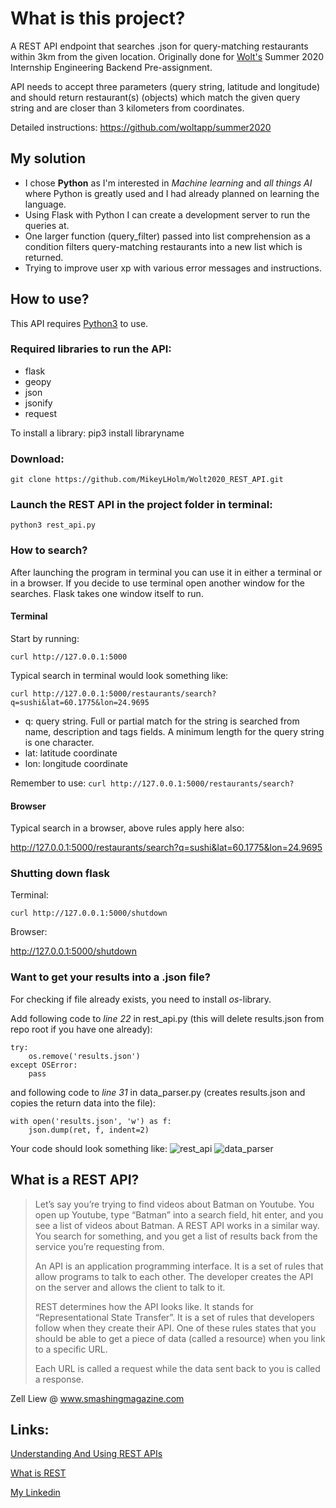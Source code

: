# What is this project?
A REST API endpoint that searches .json for query-matching restaurants within 3km from the given location.
Originally done for [Wolt's](https://wolt.com/) Summer 2020 Internship Engineering Backend Pre-assignment.

API needs to accept three parameters (query string, latitude and longitude) and should return restaurant(s) (objects) which match the given query string and are closer than 3 kilometers from coordinates.

Detailed instructions:
https://github.com/woltapp/summer2020

## My solution

* I chose **Python** as I'm interested in *Machine learning* and *all things AI* where Python is greatly used and I had already planned on learning the language. 
* Using Flask with Python I can create a development server to run the queries at.
* One larger function (query_filter) passed into list comprehension as a condition filters query-matching restaurants into a new list which is returned.
* Trying to improve user xp with various error messages and instructions.

## How to use?

This API requires [Python3](https://realpython.com/installing-python/) to use.

### Required libraries to run the API:

* flask
* geopy
* json
* jsonify
* request

To install a library: pip3 install libraryname

### Download:
```git clone https://github.com/MikeyLHolm/Wolt2020_REST_API.git```

### Launch the REST API in the project folder in terminal:
```python3 rest_api.py```

### How to search?

After launching the program in terminal you can use it in either a terminal or in a browser. If you decide to use terminal open another window for the searches. Flask takes one window itself to run.

#### __Terminal__
Start by running:

```curl http://127.0.0.1:5000```

Typical search in terminal would look something like:

```curl http://127.0.0.1:5000/restaurants/search?q=sushi&lat=60.1775&lon=24.9695```

* q: query string. Full or partial match for the string is searched from name, description and tags fields. A minimum length for the query string is one character.
* lat: latitude coordinate
* lon: longitude coordinate

Remember to use: ```curl http://127.0.0.1:5000/restaurants/search?```

#### __Browser__
Typical search in a browser, above rules apply here also:

http://127.0.0.1:5000/restaurants/search?q=sushi&lat=60.1775&lon=24.9695

### Shutting down flask
Terminal:

```curl http://127.0.0.1:5000/shutdown```

Browser:

http://127.0.0.1:5000/shutdown

### Want to get your results into a .json file?

For checking if file already exists, you need to install *os*-library.

Add following code to *line 22* in rest_api.py (this will delete results.json from repo root if you have one already):

```
try:
    os.remove('results.json')
except OSError:
    pass
```
and following code to *line 31* in data_parser.py (creates results.json and copies the return data into the file):

```
with open('results.json', 'w') as f:
    json.dump(ret, f, indent=2)
```

Your code should look something like:
![rest_api](/images/line22.png)
![data_parser](/images/line31.png)

## What is a REST API?

>Let’s say you’re trying to find videos about Batman on Youtube. You open up Youtube, type “Batman” into a search field, hit enter, and you see a list of videos about Batman. A REST API works in a similar way. You search for something, and you get a list of results back from the service you’re requesting from.
>
>An API is an application programming interface. It is a set of rules that allow programs to talk to each other. The developer creates the API on the server and allows the client to talk to it.
>
>REST determines how the API looks like. It stands for “Representational State Transfer”. It is a set of rules that developers follow when they create their API. One of these rules states that you should be able to get a piece of data (called a resource) when you link to a specific URL.
>
>Each URL is called a request while the data sent back to you is called a response.

Zell Liew @ www.smashingmagazine.com 

## Links:

[Understanding And Using REST APIs](https://www.smashingmagazine.com/2018/01/understanding-using-rest-api/)

[What is REST](https://en.wikipedia.org/wiki/Representational_state_transfer)

[My Linkedin](https://www.linkedin.com/in/mlindholm3)
